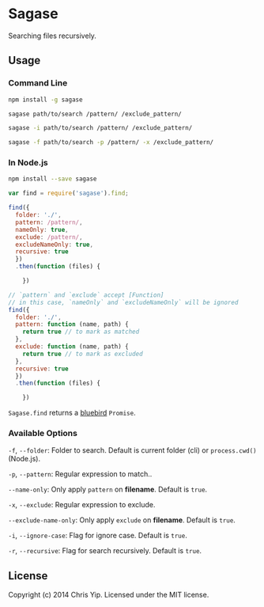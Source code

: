 # Sagase

Searching files recursively.

## Usage

### Command Line

```bash
npm install -g sagase

sagase path/to/search /pattern/ /exclude_pattern/

sagase -i path/to/search /pattern/ /exclude_pattern/

sagase -f path/to/search -p /pattern/ -x /exclude_pattern/
```

### In Node.js

```bash
npm install --save sagase
```

```js
var find = require('sagase').find;

find({
  folder: './',
  pattern: /pattern/,
  nameOnly: true,
  exclude: /pattern/,
  excludeNameOnly: true,
  recursive: true
  })
  .then(function (files) {

    })

// `pattern` and `exclude` accept [Function]
// in this case, `nameOnly` and `excludeNameOnly` will be ignored
find({
  folder: './',
  pattern: function (name, path) {
    return true // to mark as matched
  },
  exclude: function (name, path) {
    return true // to mark as excluded
  },
  recursive: true
  })
  .then(function (files) {

    })
```

`Sagase.find` returns a [bluebird](https://github.com/petkaantonov/bluebird) `Promise`.

### Available Options

`-f`, `--folder`: Folder to search. Default is current folder (cli) or `process.cwd()` (Node.js).

`-p`, `--pattern`: Regular expression to match..

`--name-only`: Only apply `pattern` on **filename**. Default is `true`.

`-x`, `--exclude`: Regular expression to exclude.

`--exclude-name-only`: Only apply `exclude` on **filename**. Default is `true`.

`-i`, `--ignore-case`: Flag for ignore case. Default is `true`.

`-r`, `--recursive`: Flag for search recursively. Default is `true`.

## License

Copyright (c) 2014 Chris Yip. Licensed under the MIT license.
